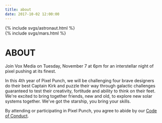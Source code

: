 ```yaml
---
title: about
date: 2017-10-02 12:00:00
---
```

<div class="astronaut">
  <div class="astronaut-container">
    {% include svgs/astronaut.html %}
  </div>
</div>

<div class="mars">
  {% include svgs/mars.html %}
</div>

# ABOUT

Join Vox Media on Tuesday, November 7 at 6pm for an interstellar night of pixel pushing at its finest.

In this 4th year of Pixel Punch, we will be challenging four brave designers do their best Captain Kirk and puzzle their way through galactic challenges guaranteed to test their creativity, fortitude and ability to think on their feet. We're excited to bring together friends, new and old, to explore new solar systems together. We've got the starship, you bring your skills.

By attending or participating in Pixel Punch, you agree to abide by our [Code of Conduct](code-of-conduct.html "Code of Conduct Page").
